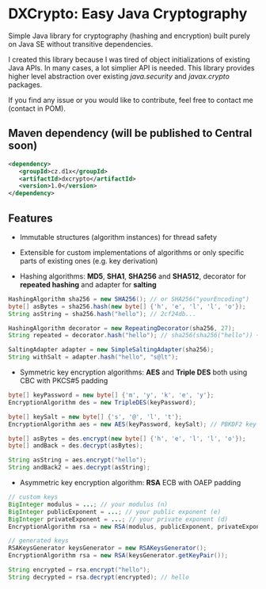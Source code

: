 DXCrypto: Easy Java Cryptography
================================
Simple Java library for cryptography (hashing and encryption) built purely on Java SE without transitive dependencies.

I created this library because I was tired of object initializations of existing Java APIs.
In many cases, a lot simplier API is needed. This library provides higher level abstraction over existing
*java.security* and *javax.crypto* packages.

If you find any issue or you would like to contribute, feel free to contact me (contact in POM).

Maven dependency (will be published to Central soon)
----------------

```xml
<dependency>
   <groupId>cz.d1x</groupId>
   <artifactId>dxcrypto</artifactId>
   <version>1.0</version>
</dependency>
```

Features
--------

- Immutable structures (algorithm instances) for thread safety

- Extensible for custom implementations of algorithms or only specific parts of existing ones (e.g. key derivation) 

- Hashing algorithms: **MD5**, **SHA1**, **SHA256** and **SHA512**, decorator for **repeated hashing** and adapter for **salting**

```java
HashingAlgorithm sha256 = new SHA256(); // or SHA256("yourEncoding")
byte[] asBytes = sha256.hash(new byte[] {'h', 'e', 'l', 'l', 'o'});
String asString = sha256.hash("hello"); // 2cf24db...

HashingAlgorithm decorator = new RepeatingDecorator(sha256, 27);
String repeated = decorator.hash("hello"); // sha256(sha256("hello")) ~ 27x

SaltingAdapter adapter = new SimpleSaltingAdapter(sha256);
String withSalt = adapter.hash("hello", "s@lt");
```

- Symmetric key encryption algorithms: **AES** and **Triple DES** both using CBC with PKCS#5 padding

```java
byte[] keyPassword = new byte[] {'m', 'y', 'k', 'e', 'y'};
EncryptionAlgorithm des = new TripleDES(keyPassword);

byte[] keySalt = new byte[] {'s', '@', 'l', 't'};
EncryptionAlgorithm aes = new AES(keyPassword, keySalt); // PBKDF2 key derivation

byte[] asBytes = des.encrypt(new byte[] {'h', 'e', 'l', 'l', 'o'});
byte[] andBack = des.decrypt(asBytes);

String asString = aes.encrypt("hello");
String andBack2 = aes.decrypt(asString);
```

- Asymmetric key encryption algorithm: **RSA** ECB with OAEP padding

```java
// custom keys
BigInteger modulus = ...; // your modulus (n)
BigInteger publicExponent = ...; // your public exponent (e)
BigInteger privateExponent = ...; // your private exponent (d)
EncryptionAlgorithm rsa = new RSA(modulus, publicExponent, privateExponent);

// generated keys
RSAKeysGenerator keysGenerator = new RSAKeysGenerator();
EncryptionAlgorithm rsa = new RSA(keysGenerator.getKeyPair());

String encrypted = rsa.encrypt("hello");
String decrypted = rsa.decrypt(encrypted); // hello
```
